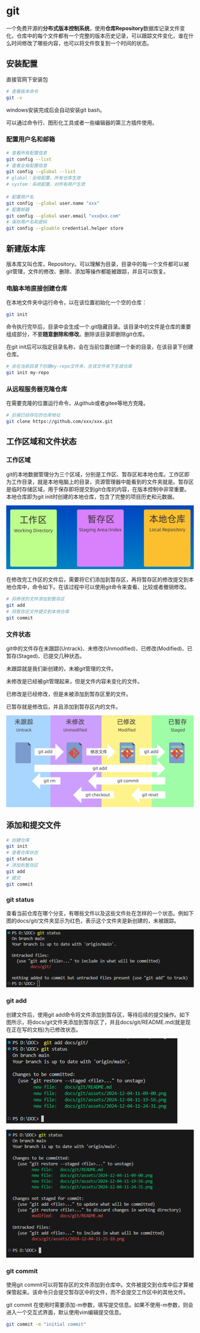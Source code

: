 # git

一个免费开源的**分布式版本控制系统**，使用**仓库Repository**数据库记录文件变化，仓库中的每个文件都有一个完整的版本历史记录，可以跟踪文件变化，谁在什么时间修改了哪些内容，也可以将文件恢复到一个时间的状态。

## 安装配置

直接官网下安装包

```sh
# 查看版本命令
git -v
```

windows安装完成后会自动安装git bash。

可以通过命令行、图形化工具或者一些编辑器的第三方插件使用。

### 配置用户名和邮箱

```sh
# 查看所有配置信息
git config --list
# 查看全局配置信息
git config --global --list
# global：全局配置，所有仓库生效
# system：系统配置，对所有用户生效

# 配置用户名
git config --global user.name "xxx"
# 配置邮箱
git config --global user.email "xxx@xx.com"
# 保存用户名和密码
git config --gloable credential.helper store
```

## 新建版本库

版本库又叫仓库，Repository。可以理解为目录，目录中的每一个文件都可以被git管理，文件的修改、删除、添加等操作都能被跟踪，并且可以恢复。

### 电脑本地直接创建仓库

在本地文件夹中运行命令，以在该位置初始化一个空的仓库：

```sh
git init
```

命令执行完毕后，目录中会生成一个.git隐藏目录。该目录中的文件是仓库的重要组成部分，不要**随意删除和修改**。删除该目录即删除git仓库。

在git init后可以指定目录名称，会在当前位置创建一个新的目录，在该目录下创建仓库。

```sh
# 会在当前目录下创建my-repo文件夹，在该文件夹下生成仓库
git init my-repo
```

### 从远程服务器克隆仓库

在需要克隆的位置运行命令，从github或者gitee等地方克隆。
```sh
# 后接已经存在的仓库地址
git clone https://github.com/xxx/xxx.git
```

## 工作区域和文件状态

### 工作区域

git的本地数据管理分为三个区域，分别是工作区、暂存区和本地仓库。工作区即为工作目录，就是本地电脑上的目录，资源管理器中能看到的文件夹就是。暂存区是临时存储区域，用于保存即将提交到git仓库的内容，在版本控制中非常重要。本地仓库即为git init时创建的本地仓库，包含了完整的项目历史和元数据。

![](./assets/2024-12-04-11-09-00.png)

在修改完工作区的文件后，需要将它们添加到暂存区，再将暂存区的修改提交到本地仓库中，命令如下。在该过程中可以使用git命令来查看、比较或者撤销修改。

```sh
# 将修改的文件添加到暂存区
git add
# 将暂存区文件提交到本地仓库
git commit
```

### 文件状态

git中的文件存在未跟踪(Untrack)、未修改(Unmodified)、已修改(Modified)、已暂存(Staged)、已提交几种状态。

未跟踪就是我们新创建的，未被git管理的文件。

未修改是已经被git管理起来，但是文件内容未变化的文件。

已修改是已经修改，但是未被添加到暂存区里的文件。

已暂存就是修改后，并且添加到暂存区内的文件。

![](./assets/2024-12-04-11-19-56.png)

## 添加和提交文件

```sh
# 创建仓库
git init
# 查看仓库状态
git status
# 添加到暂存区
git add
# 提交
git commit
```

### git status

查看当前仓库在哪个分支，有哪些文件以及这些文件处在怎样的一个状态。例如下图的docs/git/文件夹显示为红色，表示这个文件夹是新创建的，未被跟踪。

![](./assets/2024-12-04-11-24-31.png)

### git add

创建文件后，使用git add命令将文件添加到暂存区，等待后续的提交操作。如下图所示，将docs/git文件夹添加到暂存区了，并且docs/git/README.md(就是现在正在写的文档)为已修改状态。

![](./assets/2024-12-04-11-25-18.png)

![](./assets/2024-12-04-11-27-04.png)

### git commit

使用git commit可以将暂存区的文件添加到仓库中。文件被提交到仓库中后才算被保管起来。该命令只会提交暂存区中的文件，而不会提交工作区中的其他文件。

git commit 在使用时需要添加-m参数，填写提交信息。如果不使用-m参数，则会进入一个交互式界面，默认使用vim编辑提交信息。

```sh
git commit -m "initial commit"
```

